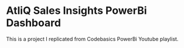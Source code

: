 # AtliQ Sales Insights PowerBi Dashboard
This is a project I replicated from Codebasics PowerBi Youtube playlist.
